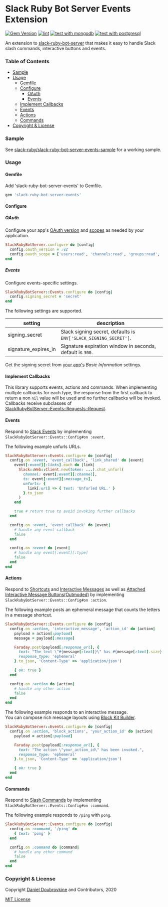 Slack Ruby Bot Server Events Extension
======================================

[![Gem Version](https://badge.fury.io/rb/slack-ruby-bot-server-events.svg)](https://badge.fury.io/rb/slack-ruby-bot-server-events)
[![lint](https://github.com/slack-ruby/slack-ruby-bot-server-events/actions/workflows/rubocop.yml/badge.svg)](https://github.com/slack-ruby/slack-ruby-bot-server-events/actions/workflows/rubocop.yml)
[![test with mongodb](https://github.com/slack-ruby/slack-ruby-bot-server-events/actions/workflows/test-mongodb.yml/badge.svg)](https://github.com/slack-ruby/slack-ruby-bot-server-events/actions/workflows/test-mongodb.yml)
[![test with postgresql](https://github.com/slack-ruby/slack-ruby-bot-server-events/actions/workflows/test-postgresql.yml/badge.svg)](https://github.com/slack-ruby/slack-ruby-bot-server-events/actions/workflows/test-postgresql.yml)

An extension to [slack-ruby-bot-server](https://github.com/slack-ruby/slack-ruby-bot-server) that makes it easy to handle Slack slash commands, interactive buttons and events.

### Table of Contents

- [Sample](#sample)
- [Usage](#usage)
  - [Gemfile](#gemfile)
  - [Configure](#configure)
    - [OAuth](#oauth)
    - [Events](#events)
  - [Implement Callbacks](#implement-callbacks)
  - [Events](#events-1)
  - [Actions](#actions)
  - [Commands](#commands)
- [Copyright & License](#copyright--license)

### Sample

See [slack-ruby/slack-ruby-bot-server-events-sample](https://github.com/slack-ruby/slack-ruby-bot-server-events-sample) for a working sample.

### Usage

#### Gemfile

Add 'slack-ruby-bot-server-events' to Gemfile.

```ruby
gem 'slack-ruby-bot-server-events'
```

#### Configure

##### OAuth

Configure your app's [OAuth version](https://api.slack.com/authentication/oauth-v2) and [scopes](https://api.slack.com/legacy/oauth-scopes) as needed by your application.

```ruby
SlackRubyBotServer.configure do |config|
  config.oauth_version = :v2
  config.oauth_scope = ['users:read', 'channels:read', 'groups:read', 'chat:write', 'commands', 'incoming-webhook']
end
```

##### Events

Configure events-specific settings.

```ruby
SlackRubyBotServer::Events.configure do |config|
  config.signing_secret = 'secret'
end
```

The following settings are supported.

setting               | description
----------------------|------------------------------------------------------------------
signing_secret        | Slack signing secret, defaults is `ENV['SLACK_SIGNING_SECRET']`.
signature_expires_in  | Signature expiration window in seconds, default is `300`.

Get the signing secret from [your app's](https://api.slack.com/apps) _Basic Information_ settings.

#### Implement Callbacks

This library supports events, actions and commands. When implementing multiple callbacks for each type, the response from the first callback to return a non `nil` value will be used and no further callbacks will be invoked. Callbacks receive subclasses of [SlackRubyBotServer::Events::Requests::Request](lib/slack-ruby-bot-server-events/requests/request.rb).

#### Events

Respond to [Slack Events](https://api.slack.com/events-api) by implementing `SlackRubyBotServer::Events::Config#on :event`.

The following example unfurls URLs.

```ruby
SlackRubyBotServer::Events.configure do |config|
  config.on :event, 'event_callback', 'link_shared' do |event|
    event[:event][:links].each do |link|
      Slack::Web::Client.new(token: ...).chat_unfurl(
        channel: event[:event][:channel],
        ts: event[:event][:message_ts],
        unfurls: {
          link[:url] => { text: 'Unfurled URL.' }
        }.to_json
      )
    end

    true # return true to avoid invoking further callbacks
  end

  config.on :event, 'event_callback' do |event|
    # handle any event callback
    false
  end

  config.on :event do |event|
    # handle any event[:event][:type]
    false
  end
end
```


#### Actions

Respond to [Shortcuts](https://api.slack.com/interactivity/shortcuts) and [Interactive Messages](https://api.slack.com/messaging/interactivity) as well as [Attached Interactive Message Buttons(Outmoded)](https://api.slack.com/legacy/message-buttons) by implementing `SlackRubyBotServer::Events::Config#on :action`.

The following example posts an ephemeral message that counts the letters in a message shortcut.

```ruby
SlackRubyBotServer::Events.configure do |config|
  config.on :action, 'interactive_message', 'action_id' do |action|
    payload = action[:payload]
    message = payload[:message]

    Faraday.post(payload[:response_url], {
      text: "The text \"#{message[:text]}\" has #{message[:text].size} letter(s).",
      response_type: 'ephemeral'
    }.to_json, 'Content-Type' => 'application/json')

    { ok: true }
  end

  config.on :action do |action|
    # handle any other action
    false
  end
end
```

The following example responds to an interactive message.  
You can compose rich message layouts using [Block Kit Builder](https://app.slack.com/block-kit-builder).

```ruby
SlackRubyBotServer::Events.configure do |config|
  config.on :action, 'block_actions', 'your_action_id' do |action|
    payload = action[:payload]

    Faraday.post(payload[:response_url], {
      text: "The action \"your_action_id\" has been invoked.",
      response_type: 'ephemeral'
    }.to_json, 'Content-Type' => 'application/json')

    { ok: true }
  end
end
```

#### Commands

Respond to [Slash Commands](https://api.slack.com/interactivity/slash-commands) by implementing `SlackRubyBotServer::Events::Config#on :command`.

The following example responds to `/ping` with `pong`.

```ruby
SlackRubyBotServer::Events.configure do |config|
  config.on :command, '/ping' do
    { text: 'pong' }
  end

  config.on :command do |command|
    # handle any other command
    false
  end
end
```

### Copyright & License

Copyright [Daniel Doubrovkine](http://code.dblock.org) and Contributors, 2020

[MIT License](LICENSE)
